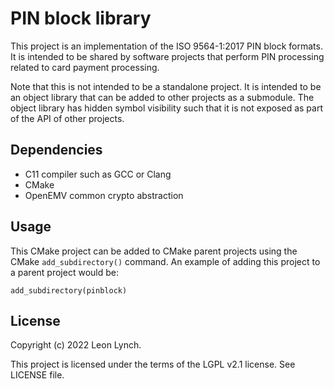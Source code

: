 PIN block library
=================

This project is an implementation of the ISO 9564-1:2017 PIN block formats. It
is intended to be shared by software projects that perform PIN processing
related to card payment processing.

Note that this is not intended to be a standalone project. It is intended to
be an object library that can be added to other projects as a submodule. The
object library has hidden symbol visibility such that it is not exposed as
part of the API of other projects.

Dependencies
------------

* C11 compiler such as GCC or Clang
* CMake
* OpenEMV common crypto abstraction

Usage
-----

This CMake project can be added to CMake parent projects using the CMake
`add_subdirectory()` command. An example of adding this project to a parent
project would be:
```
add_subdirectory(pinblock)
```

License
-------

Copyright (c) 2022 Leon Lynch.

This project is licensed under the terms of the LGPL v2.1 license. See LICENSE file.
